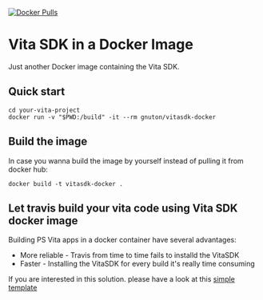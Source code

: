 [![Docker Pulls](https://img.shields.io/docker/pulls/gnuton/vitasdk-docker.svg)](https://hub.docker.com/r/gnuton/vitasdk-docker)

Vita SDK in a Docker Image
==========================
Just another Docker image containing the Vita SDK.

Quick start
---------------

    cd your-vita-project
    docker run -v "$PWD:/build" -it --rm gnuton/vitasdk-docker
    
Build the image
---------------
In case you wanna build the image by yourself instead of pulling it from docker hub:

    docker build -t vitasdk-docker .
    
Let travis build your vita code using Vita SDK docker image
---------------
Building PS Vita apps in a docker container have several advantages:
 - More reliable - Travis from time to time fails to installd the VitaSDK
 - Faster - Installing the VitaSDK for every build it's really time consuming

If you are interested in this solution. please have a look at this [simple template](https://github.com/gnuton/vitasdk-docker-testapp-trevis)
    
    
    
